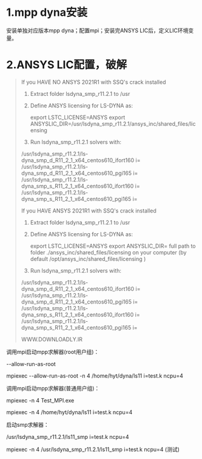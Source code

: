 # 1.mpp dyna安装

安装单独对应版本mpp dyna；配置mpi；安装完ANSYS LIC后，定义LIC环境变量。

# 2.ANSYS LIC配置，破解

> 	If you HAVE NO ANSYS 2021R1 with SSQ's crack installed
>
> 1. Extract folder lsdyna_smp_r11.2.1 to /usr
>
> 2. Define ANSYS licensing for LS-DYNA as:
>
>       export LSTC_LICENSE=ANSYS
>       export ANSYSLIC_DIR=/usr/lsdyna_smp_r11.2.1/ansys_inc/shared_files/licensing
>
> 3. Run lsdyna_smp_r11.2.1 solvers with:
>
> /usr/lsdyna_smp_r11.2.1/ls-dyna_smp_d_R11_2_1_x64_centos610_ifort160 <options> i=<inputfile>
> /usr/lsdyna_smp_r11.2.1/ls-dyna_smp_d_R11_2_1_x64_centos610_pgi165 <options> i=<inputfile>
> /usr/lsdyna_smp_r11.2.1/ls-dyna_smp_s_R11_2_1_x64_centos610_ifort160 <options> i=<inputfile>
> /usr/lsdyna_smp_r11.2.1/ls-dyna_smp_s_R11_2_1_x64_centos610_pgi165 <options> i=<inputfile>
>
>
> 	If you HAVE ANSYS 2021R1 with SSQ's crack installed
>
> 1. Extract folder lsdyna_smp_r11.2.1 to /usr
>
> 2. Define ANSYS licensing for LS-DYNA as:
>
>    export LSTC_LICENSE=ANSYS
>    export ANSYSLIC_DIR= full path to folder ./ansys_inc/shared_files/licensing on your computer
>    (by default /opt/ansys_inc/shared_files/licensing )
>
> 3. Run lsdyna_smp_r11.2.1 solvers with:
>
> /usr/lsdyna_smp_r11.2.1/ls-dyna_smp_d_R11_2_1_x64_centos610_ifort160 <options> i=<inputfile>
> /usr/lsdyna_smp_r11.2.1/ls-dyna_smp_d_R11_2_1_x64_centos610_pgi165 <options> i=<inputfile>
> /usr/lsdyna_smp_r11.2.1/ls-dyna_smp_s_R11_2_1_x64_centos610_ifort160 <options> i=<inputfile>
> /usr/lsdyna_smp_r11.2.1/ls-dyna_smp_s_R11_2_1_x64_centos610_pgi165 <options> i=<inputfile>
>
> WWW.DOWNLOADLY.IR

调用mpi启动mpp求解器(root用户组)：

--allow-run-as-root

mpiexec --allow-run-as-root  -n 4 /home/hyt/dyna/ls11 i=test.k ncpu=4

调用mpi启动mpp求解器(普通用户组)：

mpiexec -n 4 Test_MPI.exe

mpiexec -n 4 /home/hyt/dyna/ls11 i=test.k ncpu=4

启动smp求解器：

/usr/lsdyna_smp_r11.2.1/ls11_smp i=test.k ncpu=4

mpiexec -n 4 /usr/lsdyna_smp_r11.2.1/ls11_smp i=test.k ncpu=4 (测试)

